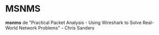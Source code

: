 MSNMS
=========
**msnms** de "Practical Packet Analysis - Using Wireshark to Solve Real-World Network Problems" - Chris Sanders



